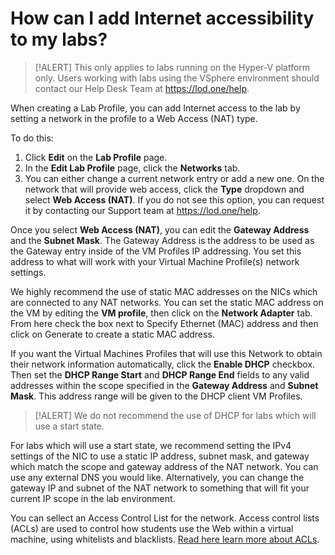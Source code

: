 # How can I add Internet accessibility to my labs?

>[!ALERT] This only applies to labs running on the Hyper-V platform only. Users working with labs using the VSphere environment should contact our Help Desk Team at https://lod.one/help.

When creating a Lab Profile, you can add Internet access to the lab by setting a network in the profile to a Web Access (NAT) type. 

To do this:
1. Click **Edit** on the **Lab Profile** page. 
1. In the **Edit Lab Profile** page, click the **Networks** tab. 
1. You can either change a current network entry or add a new one. On the network that will provide web access, click the **Type** dropdown and select **Web Access (NAT)**. If you do not see this option, you can request it by contacting our Support team at https://lod.one/help.

Once you select **Web Access (NAT)**, you can edit the **Gateway Address** and the **Subnet Mask**. The Gateway Address is the address to be used as the Gateway entry inside of the VM Profiles IP addressing. You set this address to what will work with your Virtual Machine Profile(s) network settings. 

We highly recommend the use of static MAC addresses on the NICs which are connected to any NAT networks. You can set the static MAC address on the VM by editing the **VM profile**, then click on the **Network Adapter** tab. From here check the box next to Specify Ethernet (MAC) address and then click on Generate to create a static MAC address.

If you want the Virtual Machines Profiles that will use this Network to obtain their network information automatically, click the **Enable DHCP** checkbox. Then set the **DHCP Range Start** and **DHCP Range End** fields to any valid addresses within the scope specified in the **Gateway Address** and **Subnet Mask**. This address range will be given to the DHCP client VM Profiles. 

>[!ALERT] We do not recommend the use of DHCP for labs which will use a start state.

For labs which will use a start state, we recommend setting the IPv4 settings of the NIC to use a static IP address, subnet mask, and gateway which match the scope and gateway address of the NAT network. You can use any external DNS you would like. Alternatively, you can change the gateway IP and subnet of the NAT network to something that will fit your current IP scope in the lab environment.

You can sellect an Access Control List for the network. Access control lists (ACLs) are used to control how students use the Web within a virtual machine, using whitelists and blacklists. [Read here learn more about ACLs](/lod/access-control-lists.md).


